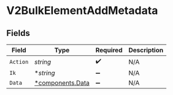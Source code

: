 # V2BulkElementAddMetadata


## Fields

| Field                                               | Type                                                | Required                                            | Description                                         |
| --------------------------------------------------- | --------------------------------------------------- | --------------------------------------------------- | --------------------------------------------------- |
| `Action`                                            | *string*                                            | :heavy_check_mark:                                  | N/A                                                 |
| `Ik`                                                | **string*                                           | :heavy_minus_sign:                                  | N/A                                                 |
| `Data`                                              | [*components.Data](../../models/components/data.md) | :heavy_minus_sign:                                  | N/A                                                 |